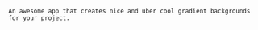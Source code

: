 ~~~~~BACKGROUND GENERATOR~~~~~

An awesome app that creates nice and uber cool gradient backgrounds for your project.

